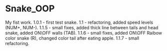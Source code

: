 # Snake_OOP
My fist work.
1.0.1 - first test snake.
1.1 - refactoring, added speed levels (NUM+, NUM-).
1.1.5 - small fixes, added thick line between tails and head snake, added ON\OFF walls (TAB).
1.1.6 - small fixes, added ON\OFF Raibow color snake (R), changed color tail after eating apple.
1.1.7 - small refactoring.
